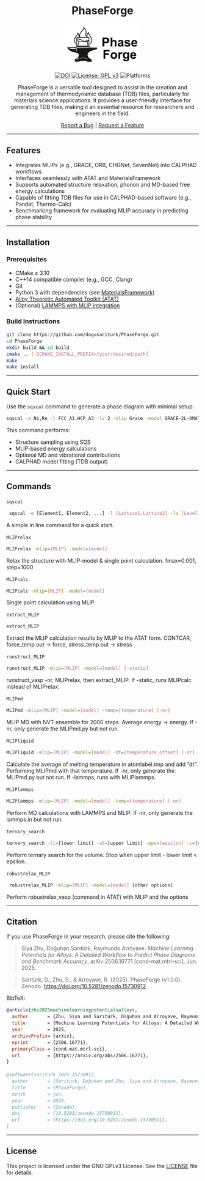 <div align="center">

# PhaseForge

<p align="center">
  <img src="logo.png" alt="PhaseForge Logo" width="200"/>
</p>

[![DOI](https://zenodo.org/badge/DOI/10.5281/zenodo.15730911.svg)](https://doi.org/10.5281/zenodo.15730911)
[![License: GPL v3](https://img.shields.io/badge/License-GPLv3-blue.svg)](https://opensource.org/license/gpl-3-0)
![Platforms](https://img.shields.io/badge/platform-linux%20%7C%20macos-lightgrey)

<p>
PhaseForge is a versatile tool designed to assist in the creation and management of thermodynamic database (TDB) files, particularly for materials science applications. It provides a user-friendly interface for generating TDB files, making it an essential resource for researchers and engineers in the field.

</p>

<p>
  <a href="https://github.com/dogusariturk/PhaseForge/issues/new?labels=bug">Report a Bug</a> |
  <a href="https://github.com/dogusariturk/PhaseForge/issues/new?labels=enhancement">Request a Feature</a>
</p>

</div>

---

## Features

- Integrates MLIPs (e.g., GRACE, ORB, CHGNet, SevenNet) into CALPHAD workflows
- Interfaces seamlessly with ATAT and MaterialsFramework
- Supports automated structure relaxation, phonon and MD-based free energy calculations
- Capable of fitting TDB files for use in CALPHAD-based software (e.g., Pandat, Thermo-Calc)
- Benchmarking framework for evaluating MLIP accuracy in predicting phase stability

---

## Installation

### Prerequisites

- CMake ≥ 3.10
- C++14 compatible compiler (e.g., GCC, Clang)
- Git
- Python 3 with dependencies (see [MaterialsFramework](https://github.com/dogusariturk/MaterialsFramework))
- [Alloy Theoretic Automated Toolkit (ATAT)](https://axelvandewalle.github.io/www-avdw/atat/)
- (Optional) [LAMMPS with MLIP integration](https://github.com/dogusariturk/lammps/tree/new-models)

### Build Instructions

```sh
git clone https://github.com/dogusariturk/PhaseForge.git
cd PhaseForge
mkdir build && cd build
cmake .. [-DCMAKE_INSTALL_PREFIX=/your/desired/path]
make
make install
```

---

## Quick Start

Use the `sqscal` command to generate a phase diagram with minimal setup:

```sh
sqscal -e Ni,Re -l FCC_A1,HCP_A3 -lv 2 -mlip Grace -model GRACE-2L-OMAT
```

This command performs:

* Structure sampling using SQS
* MLIP-based energy calculations
* Optional MD and vibrational contributions
* CALPHAD model fitting (TDB output)

---


## Commands

`sqscal`

```sh
 sqscal -e [Element1, Element2, ...] -l [Lattice1,Lattice2] -lv [Level] -mlip [MLIP] -model [MLIP model version] [-vib] [-sro]
```

A simple in line command for a quick start.


`MLIPrelax`

```sh
MLIPrelax -mlip=[MLIP] -model=[model]
```

Relax the structure with MLIP-model & single point calculation. fmax=0.001, step=1000


`MLIPcalc`

```sh
MLIPcalc -mlip=[MLIP] -model=[model]
```

Single point calculation using MLIP

`extract_MLIP`

```sh
extract_MLIP
```
Extract the MLIP calculation results by MLIP to the ATAT form. CONTCAR, force_temp.out → force, stress_temp.out → stress

`runstruct_MLIP`

```sh
runstruct_MLIP -mlip=[MLIP] -model=[model] [-static]
```

runstruct_vasp -nr, MLIPrelax, then extract_MLIP. If -static, runs MLIPcalc instead of MLIPrelax.

`MLIPmd`

```sh
MLIPmd -mlip=[MLIP] -model=[model] -temp=[temperature] [-nr]
```

MLIP MD with NVT ensemble for 2000 steps. Average energy → energy. If -nr, only generate the MLIPmd.py but not run.

`MLIPliquid`

```sh
MLIPliquid -mlip=[MLIP] -model=[model] -dt=[temperature_offset] [-nr] [-lammps]
```

Calculate the average of melting temperature in atomlabel.tmp and add “dt”. Performing MLIPmd with that temperature. If -nr, only generate the MLIPmd.py but not run. If -lammps, runs with MLIPlammps.

`MLIPlammps`

```sh
MLIPlammps -mlip=[MLIP] -model=[model] -temp=[temperature] [-nr]
```

Perform MD calculations with LAMMPS and MLIP. If -nr, only generate the lammps.in but not run.

`ternary_search`

```sh
ternary_search -ll=[lower limit] -ul=[upper limit] -eps=[epsilon] -c=[command for energy]
```

Perform ternary search for the volume. Stop when upper limit - lower limit < epsilon. 

`robustrelax_MLIP`

```sh
 robustrelax_MLIP -mlip=[MLIP] -model=[model] [other options]
```

Perform robustrelax_vasp (command in ATAT) with MLIP and the options

---


## Citation

If you use PhaseForge in your research, please cite the following:

> Siya Zhu, Doğuhan Sarıtürk, Raymundo Arróyave. *Machine Learning Potentials for Alloys: A Detailed Workflow to Predict Phase Diagrams and Benchmark Accuracy*, arXiv:2506.16771 [cond-mat.mtrl-sci], Jun. 2025.

> Sarıtürk, D., Zhu, S., & Arroyave, R. (2025). PhaseForge (v1.0.0). Zenodo. https://doi.org/10.5281/zenodo.15730912

BibTeX:

```bibtex
@article{zhu2025machinelearningpotentialsalloys,
  author       = {Zhu, Siya and Sarıtürk, Doğuhan and Arroyave, Raymundo},
  title        = {Machine Learning Potentials for Alloys: A Detailed Workflow to Predict Phase Diagrams and Benchmark Accuracy},
  year         = 2025,
  archivePrefix= {arXiv},
  eprint       = {2506.16771},
  primaryClass = {cond-mat.mtrl-sci},
  url          = {https://arxiv.org/abs/2506.16771},
}

@software{sariturk_2025_15730912,
  author       = {Sarıtürk, Doğuhan and Zhu, Siya and Arroyave, Raymundo},
  title        = {PhaseForge},
  month        = jun,
  year         = 2025,
  publisher    = {Zenodo},
  doi          = {10.5281/zenodo.15730911},
  url          = {https://doi.org/10.5281/zenodo.15730911},
}
```

---

## License

This project is licensed under the GNU GPLv3 License. See the [LICENSE](./LICENSE) file for details.

